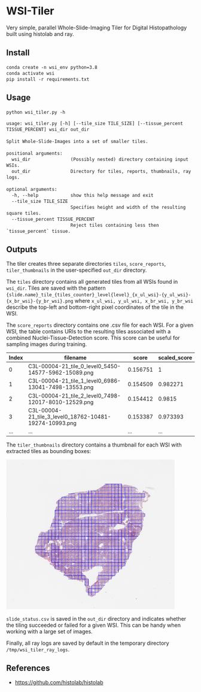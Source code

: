# WSI-Tiler

Very simple, parallel Whole-Slide-Imaging Tiler for Digital Histopathology built using histolab and ray.

## Install

```
conda create -n wsi_env python=3.8
conda activate wsi
pip install -r requirements.txt
```

## Usage

```
python wsi_tiler.py -h
```

```
usage: wsi_tiler.py [-h] [--tile_size TILE_SIZE] [--tissue_percent TISSUE_PERCENT] wsi_dir out_dir

Split Whole-Slide-Images into a set of smaller tiles.

positional arguments:
  wsi_dir               (Possibly nested) directory containing input WSIs.
  out_dir               Directory for tiles, reports, thumbnails, ray logs.

optional arguments:
  -h, --help            show this help message and exit
  --tile_size TILE_SIZE
                        Specifies height and width of the resulting square tiles.
  --tissue_percent TISSUE_PERCENT
                        Reject tiles containing less then `tissue_percent` tissue.
```

## Outputs

The tiler creates three separate directories `tiles`, `score_reports`, `tiler_thumbnails` in the user-specified `out_dir` directory.

The `tiles` directory contains all generated tiles from all WSIs found in `wsi_dir`. Tiles are saved with the pattern `{slide.name}_tile_{tiles_counter}_level{level}_{x_ul_wsi}-{y_ul_wsi}-{x_br_wsi}-{y_br_wsi}.png` where `x_ul_wsi, y_ul_wsi, x_br_wsi, y_br_wsi` describe the top-left and bottom-right pixel coordinates of the tile in the WSI.

The `score_reports` directory contains one .csv file for each WSI. For a given WSI, the table contains URIs to the resulting tiles associated with a combined Nuclei-Tissue-Detection score. This score can be useful for sampling images during training.

| Index | filename | score | scaled_score |
| ---| --- | --- | --- |
|  0 | C3L-00004-21_tile_0_level0_5450-14577-5962-15089.png   | 0.156751 |       1        |
|  1 | C3L-00004-21_tile_1_level0_6986-13041-7498-13553.png   | 0.154509 |       0.982271 |
|  2 | C3L-00004-21_tile_2_level0_7498-12017-8010-12529.png   | 0.154412 |       0.9815   |
|  3 | C3L-00004-21_tile_3_level0_18762-10481-19274-10993.png | 0.153387 |       0.973393 |
| ... | ... | ... | ... |

The `tiler_thumbnails` directory contains a thumbnail for each WSI with extracted tiles as bounding boxes:

<img src="./images/tiler_thumbnail.png" width="450" height="400">

`slide_status.csv` is saved in the `out_dir` directory and indicates whether the tiling succeeded or failed for a given WSI. This can be handy when working with a large set of images.

Finally, all ray logs are saved by default in the temporary directory `/tmp/wsi_tiler_ray_logs`.

## References

- https://github.com/histolab/histolab
